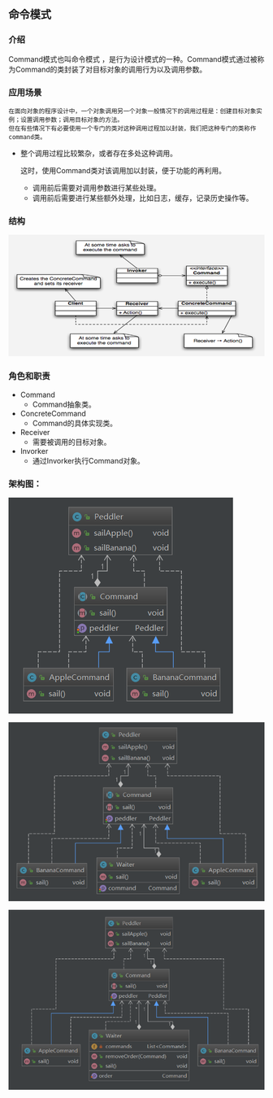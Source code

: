 


## 命令模式

### 介绍

   Command模式也叫命令模式 ，是行为设计模式的一种。Command模式通过被称为Command的类封装了对目标对象的调用行为以及调用参数。

### 应用场景

 	在面向对象的程序设计中，一个对象调用另一个对象一般情况下的调用过程是：创建目标对象实例；设置调用参数；调用目标对象的方法。
	但在有些情况下有必要使用一个专门的类对这种调用过程加以封装，我们把这种专门的类称作command类。

- 整个调用过程比较繁杂，或者存在多处这种调用。

  这时，使用Command类对该调用加以封装，便于功能的再利用。

  - 调用前后需要对调用参数进行某些处理。
  - 调用前后需要进行某些额外处理，比如日志，缓存，记录历史操作等。 

### 结构

![1565812187670](assets/1565812187670.png)

### 角色和职责



- Command
  - Command抽象类。
- ConcreteCommand
  - Command的具体实现类。
- Receiver
  - 需要被调用的目标对象。 
- Invorker
  - 通过Invorker执行Command对象。



### 架构图：

![1565812476196](assets/1565812476196.png)



![1565812516657](assets/1565812516657.png)



![1565815431283](assets/1565815431283.png)

